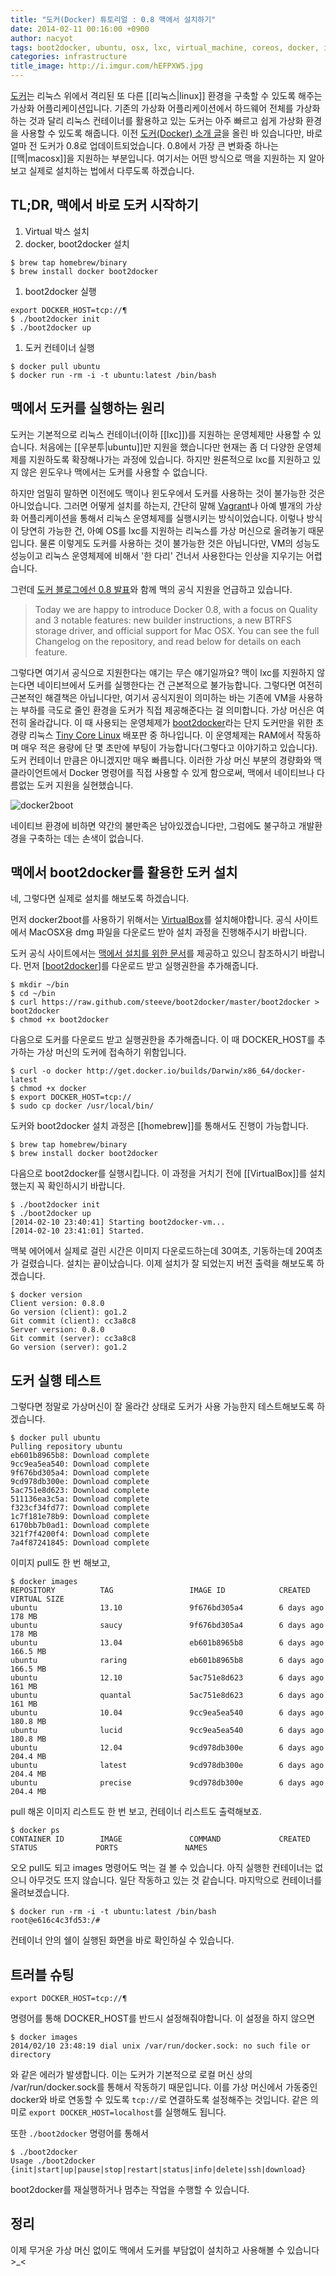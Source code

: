 ```yaml
---
title: "도커(Docker) 튜토리얼 : 0.8 맥에서 설치하기"
date: 2014-02-11 00:16:00 +0900
author: nacyot
tags: boot2docker, ubuntu, osx, lxc, virtual_machine, coreos, docker, infrastructure
categories: infrastructure
title_image: http://i.imgur.com/hEFPXW5.jpg
---
```


[도커][docker]는 리눅스 위에서 격리된 또 다른 [[리눅스|linux]] 환경을 구축할 수 있도록 해주는 가상화 어플리케이션입니다. 기존의 가상화 어플리케이션에서 하드웨어 전체를 가상화하는 것과 달리 리눅스 컨테이너를 활용하고 있는 도커는 아주 빠르고 쉽게 가상화 환경을 사용할 수 있도록 해줍니다. 이전 [도커(Docker) 소개 글][docker_introduction]을 올린 바 있습니다만, 바로 얼마 전 도커가 0.8로 업데이트되었습니다. 0.8에서 가장 큰 변화중 하나는 [[맥|macosx]]을 지원하는 부분입니다. 여기서는 어떤 방식으로 맥을 지원하는 지 알아보고 실제로 설치하는 법에서 다루도록 하겠습니다.

<!--more-->

[docker]: http://docker.io
[docker_introduction]: http://blog.nacyot.com/articles/2014-01-27-easy-deploy-with-docker/

## TL;DR, 맥에서 바로 도커 시작하기 ##

1. Virtual 박스 설치
1. docker, boot2docker 설치

```
$ brew tap homebrew/binary
$ brew install docker boot2docker
```

1. boot2docker 실행

```
export DOCKER_HOST=tcp://¶
$ ./boot2docker init
$ ./boot2docker up
```

1. 도커 컨테이너 실행

```
$ docker pull ubuntu
$ docker run -rm -i -t ubuntu:latest /bin/bash
```

## 맥에서 도커를 실행하는 원리 ##

도커는 기본적으로 리눅스 컨테이너(이하 [[lxc]])를 지원하는 운영체제만 사용할 수 있습니다. 처음에는 [[우분투|ubuntu]]만 지원을 했습니다만 현재는 좀 더 다양한 운영체제를 지원하도록 확장해나가는 과정에 있습니다. 하지만 원론적으로 lxc를 지원하고 있지 않은 윈도우나 맥에서는 도커를 사용할 수 없습니다. 

하지만 엄밀히 말하면 이전에도 맥이나 윈도우에서 도커를 사용하는 것이 불가능한 것은 아니었습니다. 그러면 어떻게 설치를 하는지, 간단히 말해 [Vagrant][vagrant]나 아예 별개의 가상화 어플리케이션을 통해서 리눅스 운영체제를 실행시키는 방식이었습니다. 이렇나 방식이 당연히 가능한 건, 아예 OS를 lxc를 지원하는 리눅스를 가상 머신으로 올려놓기 때문입니다. 물론 이렇게도 도커를 사용하는 것이 불가능한 것은 아닙니다만, VM의 성능도 성능이고 리눅스 운영체제에 비해서 '한 다리' 건너서 사용한다는 인상을 지우기는 어렵습니다.

그런데 [도커 블로그에선 0.8 발표][docker08]와 함께 맥의 공식 지원을 언급하고 있습니다.

> Today we are happy to introduce Docker 0.8, with a focus on Quality and 3 notable features: new builder instructions, a new BTRFS storage driver, and official support for Mac OSX. You can see the full Changelog on the repository, and read below for details on each feature.


그렇다면 여기서 공식으로 지원한다는 얘기는 무슨 얘기일까요? 맥이 lxc를 지원하지 않는다면 네이티브에서 도커를 실행한다는 건 근본적으로 불가능합니다. 그렇다면 여전히 근본적인 해결책은 아닙니다만, 여기서 공식지원이 의미하는 바는 기존에 VM을 사용하는 부하를 극도로 줄인 환경을 도커가 직접 제공해준다는 걸 의미합니다. 가상 머신은 여전히 올라갑니다. 이 때 사용되는 운영체제가 [boot2docker][boot2docker]라는 단지 도커만을 위한 초경량 리눅스 [Tiny Core Linux][tcl] 배포판 중 하나입니다. 이 운영체제는 RAM에서 작동하며 매우 적은 용량에 단 몇 초만에 부팅이 가능합니다(그렇다고 이야기하고 있습니다). 도커 컨테이너 만큼은 아니겠지만 매우 빠릅니다. 이러한 가상 머신 부분의 경량화와 맥 클라이언트에서 Docker 명령어를 직접 사용할 수 있게 함으로써, 맥에서 네이티브나 다름없는 도커 지원을 실현했습니다.

![docker2boot](https://github-camo.global.ssl.fastly.net/fd2fda3c0d55a0a63873f4221ddbe2f1dda145c5/687474703a2f2f692e696d6775722e636f6d2f68497775644b332e676966)

네이티브 환경에 비하면 약간의 불만족은 남아있겠습니다만, 그럼에도 불구하고 개발환경을 구축하는 데는  손색이 없습니다. 

[vagrant]: http://www.vagrantup.com/
[docker08]:  http://blog.docker.io/2014/02/docker-0-8-quality-new-builder-features-btrfs-storage-osx-support/
[boot2docker]: https://github.com/steeve/boot2docker
[tcl]: http://tinycorelinux.net/

## 맥에서 boot2docker를 활용한 도커 설치 ##

네, 그렇다면 실제로 설치를 해보도록 하겠습니다. 

먼저 docker2boot를 사용하기 위해서는 [VirtualBox][virtual_box]를 설치해야합니다. 공식 사이트에서 MacOSX용 dmg 파일을 다운로드 받아 설치 과정을 진행해주시기 바랍니다.

도커 공식 사이트에서는 [맥에서 설치를 위한 문서][docker_install_on_mac]를 제공하고 있으니 참조하시기 바랍니다. 먼저 [[boot2docker]]를 다운로드 받고 실행권한을 추가해줍니다.

```
$ mkdir ~/bin
$ cd ~/bin
$ curl https://raw.github.com/steeve/boot2docker/master/boot2docker > boot2docker
$ chmod +x boot2docker
```

다음으로 도커를 다운로드 받고 실행권한을 추가해줍니다. 이 때 DOCKER_HOST를 추가하는 가상 머신의 도커에 접속하기 위함입니다.

```
$ curl -o docker http://get.docker.io/builds/Darwin/x86_64/docker-latest
$ chmod +x docker
$ export DOCKER_HOST=tcp://
$ sudo cp docker /usr/local/bin/
```

도커와 boot2docker 설치 과정은 [[homebrew]]를 통해서도 진행이 가능합니다.

```
$ brew tap homebrew/binary
$ brew install docker boot2docker
```

다음으로 boot2docker를 실행시킵니다. 이 과정을 거치기 전에 [[VirtualBox]]를 설치했는지 꼭 확인하시기 바랍니다.

```
$ ./boot2docker init
$ ./boot2docker up
[2014-02-10 23:40:41] Starting boot2docker-vm...
[2014-02-10 23:41:01] Started.
```

맥북 에어에서 실제로 걸린 시간은 이미지 다운로드하는데 30여초, 기동하는데 20여초가 걸렸습니다. 설치는 끝이났습니다. 이제 설치가 잘 되었는지 버전 출력을 해보도록 하겠습니다.

```
$ docker version
Client version: 0.8.0
Go version (client): go1.2
Git commit (client): cc3a8c8
Server version: 0.8.0
Git commit (server): cc3a8c8
Go version (server): go1.2
```

[virtual_box]: https://www.virtualbox.org/wiki/Downloads
[docker_install_on_mac]: http://docs.docker.io/en/latest/installation/mac/

## 도커 실행 테스트 ##

그렇다면 정말로 가상머신이 잘 올라간 상태로 도커가 사용 가능한지 테스트해보도록 하겠습니다.

```
$ docker pull ubuntu
Pulling repository ubuntu
eb601b8965b8: Download complete
9cc9ea5ea540: Download complete
9f676bd305a4: Download complete
9cd978db300e: Download complete
5ac751e8d623: Download complete
511136ea3c5a: Download complete
f323cf34fd77: Download complete
1c7f181e78b9: Download complete
6170bb7b0ad1: Download complete
321f7f4200f4: Download complete
7a4f87241845: Download complete
```

이미지 pull도 한 번 해보고,

```
$ docker images
REPOSITORY          TAG                 IMAGE ID            CREATED             VIRTUAL SIZE
ubuntu              13.10               9f676bd305a4        6 days ago          178 MB
ubuntu              saucy               9f676bd305a4        6 days ago          178 MB
ubuntu              13.04               eb601b8965b8        6 days ago          166.5 MB
ubuntu              raring              eb601b8965b8        6 days ago          166.5 MB
ubuntu              12.10               5ac751e8d623        6 days ago          161 MB
ubuntu              quantal             5ac751e8d623        6 days ago          161 MB
ubuntu              10.04               9cc9ea5ea540        6 days ago          180.8 MB
ubuntu              lucid               9cc9ea5ea540        6 days ago          180.8 MB
ubuntu              12.04               9cd978db300e        6 days ago          204.4 MB
ubuntu              latest              9cd978db300e        6 days ago          204.4 MB
ubuntu              precise             9cd978db300e        6 days ago          204.4 MB
```

pull 해온 이미지 리스트도 한 번 보고, 컨테이너 리스트도 출력해보죠.

```
$ docker ps
CONTAINER ID        IMAGE               COMMAND             CREATED             STATUS             PORTS               NAMES
```

오오 pull도 되고 images 명령어도 먹는 걸 볼 수 있습니다. 아직 실행한 컨테이너는 없으니 아무것도 뜨지 않습니다. 일단 작동하고 있는 것 같습니다. 마지막으로 컨테이너를 올려보겠습니다.

```
$ docker run -rm -i -t ubuntu:latest /bin/bash
root@e616c4c3fd53:/# 
```

컨테이너 안의 쉘이 실행된 화면을 바로 확인하실 수 있습니다.

## 트러블 슈팅 ##

```
export DOCKER_HOST=tcp://¶
```

명령어를 통해 DOCKER_HOST를 반드시 설정해줘야합니다. 이 설정을 하지 않으면

```
$ docker images
2014/02/10 23:48:19 dial unix /var/run/docker.sock: no such file or directory
```

와 같은 에러가 발생합니다. 이는 도커가 기본적으로 로컬 머신 상의 /var/run/docker.sock를 통해서 작동하기 때문입니다. 이를 가상 머신에서 가동중인 docker와 바로 연동할 수 있도록 `tcp://`로 연결하도록 설정해주는 것입니다. 같은 의미로 `export DOCKER_HOST=localhost`를 실행해도 됩니다.

또한 `./boot2docker` 명령어를 통해서 

```
$ ./boot2docker
Usage ./boot2docker {init|start|up|pause|stop|restart|status|info|delete|ssh|download}
```

boot2docker를 재실행하거나 멈추는 작업을 수행할 수 있습니다.

## 정리 ##

이제 무거운 가상 머신 없이도 맥에서 도커를 부담없이 설치하고 사용해볼 수 있습니다 >_<
